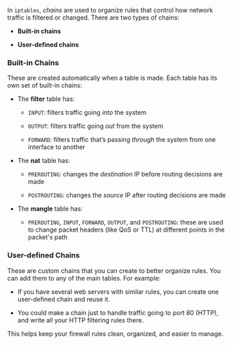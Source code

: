 In `iptables`, _chains_ are used to organize rules that control how network traffic is filtered or changed. There are two types of chains:

- **Built-in chains**
    
- **User-defined chains**
    

### Built-in Chains

These are created automatically when a table is made. Each table has its own set of built-in chains:

- The **filter** table has:
    
    - `INPUT`: filters traffic going _into_ the system
        
    - `OUTPUT`: filters traffic going _out_ from the system
        
    - `FORWARD`: filters traffic that’s passing _through_ the system from one interface to another
        
- The **nat** table has:
    
    - `PREROUTING`: changes the _destination_ IP before routing decisions are made
        
    - `POSTROUTING`: changes the _source_ IP after routing decisions are made
        
- The **mangle** table has:
    
    - `PREROUTING`, `INPUT`, `FORWARD`, `OUTPUT`, and `POSTROUTING`: these are used to change packet headers (like QoS or TTL) at different points in the packet's path
        

### User-defined Chains

These are custom chains that you can create to better organize rules. You can add them to any of the main tables. For example:

- If you have several web servers with similar rules, you can create one user-defined chain and reuse it.
    
- You could make a chain just to handle traffic going to port 80 (HTTP), and write all your HTTP filtering rules there.
    

This helps keep your firewall rules clean, organized, and easier to manage.